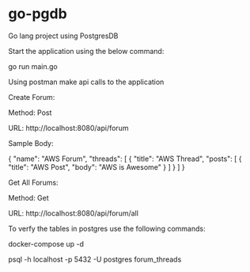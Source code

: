 # go-pgdb
Go lang project using PostgresDB


Start the application using the below command:

go run main.go


Using postman make api calls to the application

Create Forum:

Method: Post

URL: http://localhost:8080/api/forum

Sample Body:

{
    "name": "AWS Forum",
    "threads": [
        {
            "title": "AWS Thread",
            "posts": [
                {
                    "title": "AWS Post",
                    "body": "AWS is Awesome"
                }
            ]
        }
    ]
}

Get All Forums:

Method: Get

URL: http://localhost:8080/api/forum/all


To verfy the tables in postgres use the following commands:

docker-compose up -d

psql -h localhost -p 5432 -U postgres forum_threads



